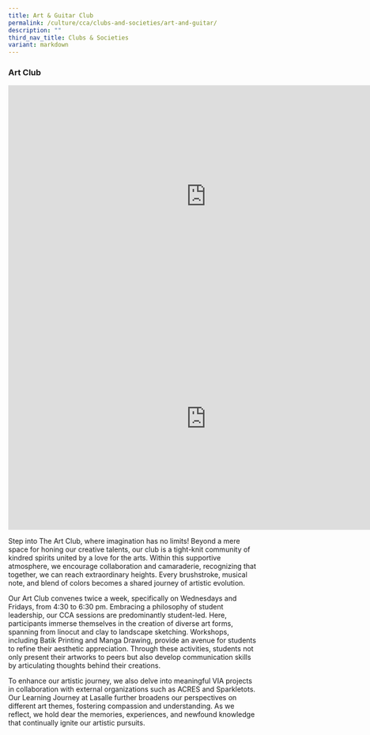 ```yaml
---
title: Art & Guitar Club
permalink: /culture/cca/clubs-and-societies/art-and-guitar/
description: ""
third_nav_title: Clubs & Societies
variant: markdown
---
```

### **Art Club**

<iframe width="800" height="450" src="https://www.youtube.com/embed/cH4cwI4vmLw" title="Art Club" frameborder="0" allow="accelerometer; autoplay; clipboard-write; encrypted-media; gyroscope; picture-in-picture; web-share" allowfullscreen=""></iframe>

<iframe width="800" height="450" src="https://www.youtube.com/embed/HlT-0hjf9vg" title="Guitar Ensemble" frameborder="0" allow="accelerometer; autoplay; clipboard-write; encrypted-media; gyroscope; picture-in-picture; web-share" allowfullscreen=""></iframe>


<!--td {border: 1px solid #cccccc;}br {mso-data-placement:same-cell;}-->
Step into The Art Club, where imagination has no limits! Beyond a mere space for honing our creative talents, our club is a tight-knit community of kindred spirits united by a love for the arts. Within this supportive atmosphere, we encourage collaboration and camaraderie, recognizing that together, we can reach extraordinary heights. Every brushstroke, musical note, and blend of colors becomes a shared journey of artistic evolution.  
  
Our Art Club convenes twice a week, specifically on Wednesdays and Fridays, from 4:30 to 6:30 pm. Embracing a philosophy of student leadership, our CCA sessions are predominantly student-led. Here, participants immerse themselves in the creation of diverse art forms, spanning from linocut and clay to landscape sketching. Workshops, including Batik Printing and Manga Drawing, provide an avenue for students to refine their aesthetic appreciation. Through these activities, students not only present their artworks to peers but also develop communication skills by articulating thoughts behind their creations.  
  
To enhance our artistic journey, we also delve into meaningful VIA projects in collaboration with external organizations such as ACRES and Sparkletots. Our Learning Journey at Lasalle further broadens our perspectives on different art themes, fostering compassion and understanding. As we reflect, we hold dear the memories, experiences, and newfound knowledge that continually ignite our artistic pursuits.